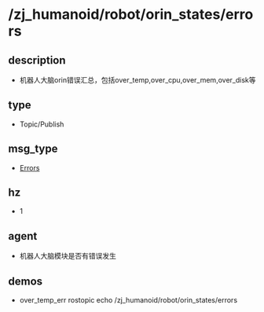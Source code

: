 # /zj_humanoid/robot/orin_states/errors

## description
- 机器人大脑orin错误汇总，包括over_temp,over_cpu,over_mem,over_disk等

## type
- Topic/Publish

## msg_type
- [Errors](../../../../../zj_humanoid_types.md#Errors)

## hz
- 1

## agent
- 机器人大脑模块是否有错误发生

## demos
- over_temp_err
rostopic echo /zj_humanoid/robot/orin_states/errors

